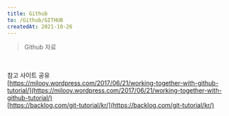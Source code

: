 ```yaml
---
title: Github
to: /Github/GITHUB
createdAt: 2021-10-26
---
```


> Github 자료 

<br/>  

참고 사이트 공유  
[https://milooy.wordpress.com/2017/06/21/working-together-with-github-tutorial/](https://milooy.wordpress.com/2017/06/21/working-together-with-github-tutorial/)  
[https://backlog.com/git-tutorial/kr/](https://backlog.com/git-tutorial/kr/)  
